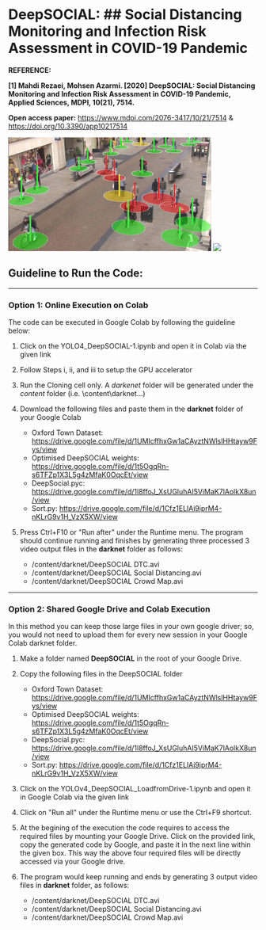 # DeepSOCIAL: ## Social Distancing Monitoring and Infection Risk Assessment in COVID-19 Pandemic
**REFERENCE:**

**[1] Mahdi Rezaei, Mohsen Azarmi. [2020] DeepSOCIAL: Social Distancing Monitoring and Infection Risk Assessment in COVID-19 Pandemic, Applied Sciences, MDPI, 10(21), 7514.** 

**Open access paper:** https://www.mdpi.com/2076-3417/10/21/7514    &    https://doi.org/10.3390/app10217514

<img src = "Images/SocialD-Violations.jpg" width=410> <img src = "Images/Crowd.gif" width=410>

## Guideline to Run the Code:
____________________________________
### Option 1: Online Execution on Colab

The code can be executed in Google Colab by following the guideline below:
1. Click on the YOLO4_DeepSOCIAL-1.ipynb and open it in Colab via the given link
2. Follow Steps i, ii, and iii to setup the GPU accelerator 
3. Run the Cloning cell only. A *darkenet* folder will be generated under the *content* folder (i.e. \content\darknet\...)
5. Download the following files and paste them in the **darknet** folder of your Google Colab 
     
   - Oxford Town Dataset: https://drive.google.com/file/d/1UMIcffhxGw1aCAyztNWlslHHtayw9Fys/view
   - Optimised DeepSOCIAL weights: https://drive.google.com/file/d/1t5OgqRn-s6TFZp1X3L5g4zMfaK0OqcEt/view
   - DeepSocial.pyc: https://drive.google.com/file/d/1l8ffoJ_XsUGluhAI5ViMaK7lAolkX8un/view
   - Sort.py: https://drive.google.com/file/d/1Cfz1ELlAi9iprM4-nKLrG9v1H_VzX5XW/view
   
 
6. Press Ctrl+F10 or "Run after" under the Runtime menu. The program should continue running and finishes by generating three processed 3 video output files in the **darknet** folder as follows:
    * /content/darknet/DeepSOCIAL DTC.avi
    * /content/darknet/DeepSOCIAL Social Distancing.avi
    * /content/darknet/DeepSOCIAL Crowd Map.avi
    
____________________________________
### Option 2: Shared Google Drive and Colab Execution

In this method you can keep those large files in your own google driver; so, you would not need to upload them for every new session in your Google Colab darknet folder. 
1. Make a folder named **DeepSOCIAL** in the root of your Google Drive.
2. Copy the following files in the DeepSOCIAL folder
   - Oxford Town Dataset: https://drive.google.com/file/d/1UMIcffhxGw1aCAyztNWlslHHtayw9Fys/view
   - Optimised DeepSOCIAL weights: https://drive.google.com/file/d/1t5OgqRn-s6TFZp1X3L5g4zMfaK0OqcEt/view
   - DeepSocial.pyc: https://drive.google.com/file/d/1l8ffoJ_XsUGluhAI5ViMaK7lAolkX8un/view
   - Sort.py: https://drive.google.com/file/d/1Cfz1ELlAi9iprM4-nKLrG9v1H_VzX5XW/view
      
3. Click on the YOLOv4_DeepSOCIAL_LoadfromDrive-1.ipynb and open it in Google Colab via the given link
4. Click on "Run all" under the Runtime menu or use the Ctrl+F9 shortcut.
5. At the begining of the execution the code requires to access the required files by mounting your Google Drive. Click on the provided link, copy the generated code by Google, and paste it in the next line within the given box. This way the above four required files will be directly accessed via your Google drive.
6. The program would keep running and ends by generating 3 output video files in **darknet** folder, as follows:
    * /content/darknet/DeepSOCIAL DTC.avi
    * /content/darknet/DeepSOCIAL Social Distancing.avi
    * /content/darknet/DeepSOCIAL Crowd Map.avi
